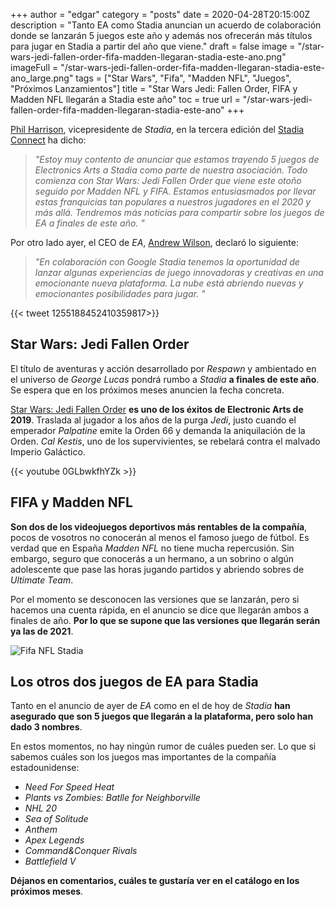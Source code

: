 +++
author = "edgar"
category = "posts"
date = 2020-04-28T20:15:00Z
description = "Tanto EA como Stadia anuncian un acuerdo de colaboración donde se lanzarán 5 juegos este año y además nos ofrecerán más títulos para jugar en Stadia a partir del año que viene."
draft = false
image = "/star-wars-jedi-fallen-order-fifa-madden-llegaran-stadia-este-ano.png"
imageFull = "/star-wars-jedi-fallen-order-fifa-madden-llegaran-stadia-este-ano_large.png"
tags = ["Star Wars", "Fifa", "Madden NFL", "Juegos", "Próximos Lanzamientos"]
title = "Star Wars Jedi: Fallen Order, FIFA y Madden NFL llegarán a Stadia este año"
toc = true
url = "/star-wars-jedi-fallen-order-fifa-madden-llegaran-stadia-este-ano"
+++

<a class="u-anchor" href="https://twitter.com/mrphilharrison?lang=es" target="_blank" rel="nofollow noopener">Phil Harrison</a>, vicepresidente de _Stadia_, en la tercera edición del <a class="u-anchor" href="/stadia-connect-en-directo">Stadia Connect</a> ha dicho:

> *"Estoy muy contento de anunciar que estamos trayendo 5 juegos de Electronics Arts a Stadia como parte de nuestra asociación. Todo comienza con Star Wars: Jedi Fallen Order que viene este otoño seguido por Madden NFL y FIFA. Estamos entusiasmados por llevar estas franquicias tan populares a nuestros jugadores en el 2020 y más allá. Tendremos más noticias para compartir sobre los juegos de EA a finales de este año. "*

Por otro lado ayer, el CEO de _EA_, <a class="u-anchor" href="https://twitter.com/realandrewilson?lang=es" target="_blank" rel="nofollow noopener">Andrew Wilson</a>, declaró lo siguiente:

> *"En colaboración con Google Stadia tenemos la oportunidad de lanzar algunas experiencias de juego innovadoras y creativas en una emocionante nueva plataforma. La nube está abriendo nuevas y emocionantes posibilidades para jugar. "*

<div class="u-twitter">
  {{< tweet 1255188452410359817>}}
</div>

## Star Wars: Jedi Fallen Order

El título de aventuras y acción desarrollado por _Respawn_ y ambientado en el universo de _George Lucas_ pondrá rumbo a _Stadia_ **a finales de este año**. Se espera que en los próximos meses anuncien la fecha concreta.

<a class="u-anchor" href="/star-wars-jedi-fallen-order">Star Wars: Jedi Fallen Order</a> **es uno de los éxitos de Electronic Arts de 2019**. Traslada al jugador a los años de la purga _Jedi_, justo cuando el emperador _Palpatine_ emite la Orden 66 y demanda la aniquilación de la Orden. _Cal Kestis_, uno de los supervivientes, se rebelará contra el malvado Imperio Galáctico.

<div class="u-youtube">
  {{< youtube 0GLbwkfhYZk >}}
</div>

## FIFA y Madden NFL

**Son dos de los videojuegos deportivos más rentables de la compañía**, pocos de vosotros no conocerán al menos el famoso juego de fútbol. Es verdad que en España _Madden NFL_ no tiene mucha repercusión. Sin embargo, seguro que conocerás a un hermano, a un sobrino o algún adolescente que pase las horas jugando partidos y abriendo sobres de _Ultimate Team_.

Por el momento se desconocen las versiones que se lanzarán, pero si hacemos una cuenta rápida, en el anuncio se dice que llegarán ambos a finales de año. **Por lo que se supone que las versiones que llegarán serán ya las de 2021**.

<img class="u-borderImage u-lazyload lazyload" loading="lazy" data-src="/star-wars-jedi-fallen-order-fifa-madden-llegaran-stadia-este-ano/fifa-nfl-stadia.png" alt="Fifa NFL Stadia" title="Fifa NFL Stadia" />

## Los otros dos juegos de EA para Stadia

Tanto en el anuncio de ayer de _EA_ como en el de hoy de _Stadia_ **han asegurado que son 5 juegos que llegarán a la plataforma, pero solo han dado 3 nombres**.

En estos momentos, no hay ningún rumor de cuáles pueden ser. Lo que si sabemos cuáles son los juegos mas importantes de la compañía estadounidense:

* _Need For Speed Heat_
* _Plants vs Zombies: Batlle for Neighborville_
* _NHL 20_
* _Sea of Solitude_
* _Anthem_
* _Apex Legends_
* _Command&Conquer Rivals_
* _Battlefield V_

**Déjanos en comentarios, cuáles te gustaría ver en el catálogo en los próximos meses**.
